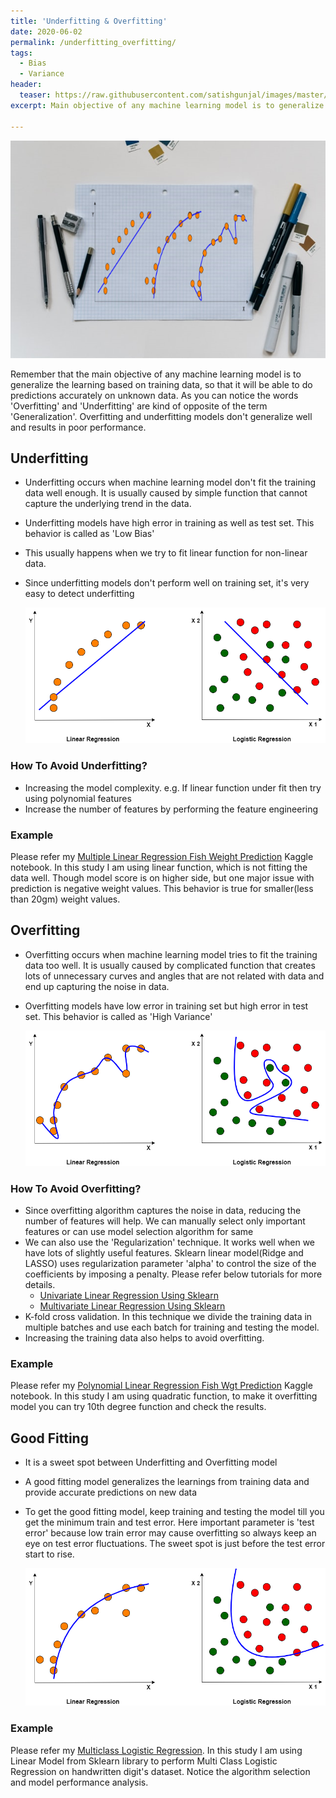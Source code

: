 ```yaml
---
title: 'Underfitting & Overfitting'
date: 2020-06-02
permalink: /underfitting_overfitting/
tags:
  - Bias
  - Variance
header:
  teaser: https://raw.githubusercontent.com/satishgunjal/images/master/underfitting_overfitting_header_1.png
excerpt: Main objective of any machine learning model is to generalize the learning based on training data, so that it will be able to do predictions accurately on unknown data. Overfitting and underfitting models don't generalize well and results in poor performance.

---
```


![Underfitting_overfitting_header_1.png](https://raw.githubusercontent.com/satishgunjal/images/master/underfitting_overfitting_header_1.png)

Remember that the main objective of any machine learning model is to generalize the learning based on training data, so that it will be able to do predictions accurately on unknown data. As you can notice the words 'Overfitting' and 'Underfitting' are kind of opposite of the term 'Generalization'. Overfitting and underfitting models don't generalize well and results in poor performance.

## Underfitting
* Underfitting occurs when machine learning model don't fit the training data well enough. It is usually caused by simple function that cannot capture the underlying trend in the data.
* Underfitting models have high error in training as well as test set. This behavior is called as 'Low Bias'
* This usually happens when we try to fit linear function for non-linear data.
* Since underfitting models don't perform well on training set, it's very easy to detect underfitting

  ![Underfitting.png](https://raw.githubusercontent.com/satishgunjal/images/master/Underfitting.png)


### How To Avoid Underfitting?
* Increasing the model complexity. e.g. If linear function under fit then try using polynomial features
* Increase the number of features by performing the feature engineering

### Example
Please refer my [Multiple Linear Regression Fish Weight Prediction](https://www.kaggle.com/satishgunjal/multiple-linear-regression-fish-weight-prediction) Kaggle notebook. In this study I am using linear function, which is not fitting the data well. Though model score is on higher side, but one major issue with prediction is negative weight values. This behavior is true for smaller(less than 20gm) weight values.

## Overfitting
* Overfitting occurs when machine learning model tries to fit the training data too well. It is usually caused by complicated function that creates lots of unnecessary curves and angles that are not related with data and end up capturing the noise in data.
* Overfitting models have low error in training set but high error in test set. This behavior is called as 'High Variance'

  ![Overfitting.png](https://raw.githubusercontent.com/satishgunjal/images/master/Overfitting.png)

### How To Avoid Overfitting?
* Since overfitting algorithm captures the noise in data, reducing the number of features will help. We can manually select only important features or can use model selection algorithm for same
* We can also use the 'Regularization' technique. It works well when we have lots of slightly useful features. Sklearn linear model(Ridge and LASSO) uses regularization parameter 'alpha' to control the size of the coefficients by imposing a penalty. Please refer below tutorials for more details.
    - [Univariate Linear Regression Using Sklearn](https://satishgunjal.com/univariate_lr_scikit/)
    - [Multivariate Linear Regression Using Sklearn](https://satishgunjal.com/multivariate_lr_scikit/)
* K-fold cross validation. In this technique we divide the training data in multiple batches and use each batch for training and testing the model.
* Increasing the training data also helps to avoid overfitting.

### Example
Please refer my [Polynomial Linear Regression Fish Wgt Prediction](https://www.kaggle.com/satishgunjal/polynomial-linear-regression-fish-wgt-prediction) Kaggle notebook. In this study I am using quadratic function, to make it overfitting model you can try 10th degree function and check the results.

## Good Fitting 
* It is a sweet spot between Underfitting and Overfitting model
* A good fitting model generalizes the learnings from training data and provide accurate predictions on new data
* To get the good fitting model, keep training and testing the model till you get the minimum train and test error. Here important parameter is 'test error' because low train error may cause overfitting so always keep an eye on test error fluctuations. The sweet spot is just before the test error start to rise.

  ![Goodfit.png](https://raw.githubusercontent.com/satishgunjal/images/master/Goodfit.png)

### Example
Please refer my [Multiclass Logistic Regression](https://satishgunjal.com/multiclass_lr_sklearn/). In this study I am using Linear Model from Sklearn library to perform Multi Class Logistic Regression on handwritten digit's dataset. Notice the algorithm selection and model performance analysis.
